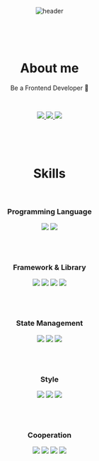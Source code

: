 <div align=center>

![header](https://capsule-render.vercel.app/api?type=soft&color=E84545&text=Hello,%20I'm%20Choongnyeong&animation=fadeIn&%20&height=300&section=header&fontSize=70&fontColor=EEEEEE&fontAlign=50)

<br>
<br>
<br>

# About me

Be a Frontend Developer 🥐

<br>

<figure>
<a href="https://www.notion.so/ec6982f93b784f69be307e9f7c1880bb?pvs=4">
    <img src="https://img.shields.io/badge/Notion-000000?style=for-the-badge&logo=Notion&logoColor=white">
</a>
<a href="https://velog.io/@choongnyeong6215/posts">
    <img src="https://img.shields.io/badge/Velog-20C997?style=for-the-badge&logo=Velog&logoColor=white">
</a>
<a href="mailto:choong6215@gmailcom">
    <img src="https://img.shields.io/badge/Gmail-EA4335?style=for-the-badge&logo=Gmail&logoColor=white">
</a>
</figure>

<br>
<br>
<br>

# Skills

<br>

### Programming Language

<figure>
<img src="https://img.shields.io/badge/JavaScript-F7DF1E?style=for-the-badge&logo=JavaScript&logoColor=white">
<img src="https://img.shields.io/badge/TypeScript-3178C6?style=for-the-badge&logo=TypeScript&logoColor=white">
</figure>

<br>
<br>

### Framework & Library

<figure>
<img src="https://img.shields.io/badge/React-61DAFB?style=for-the-badge&logo=React&logoColor=white">
<img src="https://img.shields.io/badge/Next.js-000000?style=for-the-badge&logo=Next.js&logoColor=white">
<img src="https://img.shields.io/badge/React Router-CA4245?style=for-the-badge&logo=React Router&logoColor=white">
<img src="https://img.shields.io/badge/React Hook Form-EC5990?style=for-the-badge&logo=React Hook Form&logoColor=white">
</figure>

<br>
<br>

### State Management

<figure>
<img src="https://img.shields.io/badge/Recoil-3578E5?style=for-the-badge&logo=Recoil&logoColor=white">
<img src="https://img.shields.io/badge/Redux-764ABC?
style=for-the-badge&logo=Redux&logoColor=white">
<img src="https://img.shields.io/badge/React Query-FF4154?style=for-the-badge&logo=React Query&logoColor=white">
</figure>

<br>
<br>

### Style

<figure>
<img src="https://img.shields.io/badge/styled-components-DB7093?style=for-the-badge&logo=styled-components&logoColor=white">
<img src="https://img.shields.io/badge/Tailwind CSS-06B6D4?style=for-the-badge&logo=Tailwind CSS&logoColor=white">
<img src="https://img.shields.io/badge/Framer-0055FF?style=for-the-badge&logo=Framer&logoColor=white">
</figure>

<br>
<br>

### Cooperation

<figure>
<img src="https://img.shields.io/badge/Git-F05032?style=for-the-badge&logo=Git&logoColor=white">
<img src="https://img.shields.io/badge/Github-181717?style=for-the-badge&logo=Github&logoColor=white">
<img src="https://img.shields.io/badge/Slack-4A154B?style=for-the-badge&logo=Slack&logoColor=white">
<img src="https://img.shields.io/badge/Notion-000000?style=for-the-badge&logo=Notion&logoColor=white">
</figure>

</div>
